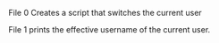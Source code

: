 File 0 Creates a script that switches the current user

File 1 prints the effective username of the current user.
